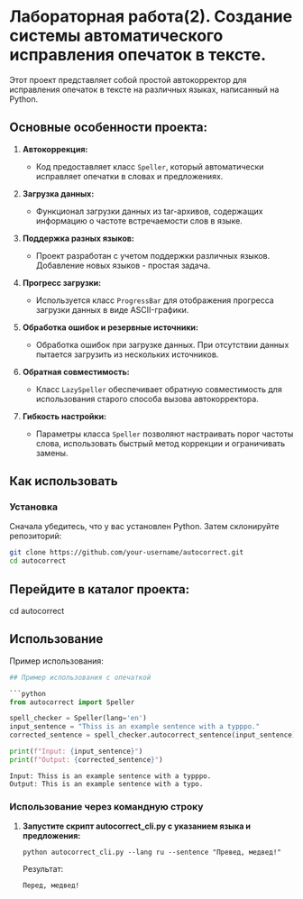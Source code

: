 # Лабораторная работа(2). Создание системы автоматического исправления опечаток в тексте.

Этот проект представляет собой простой автокорректор для исправления опечаток в тексте на различных языках, написанный на Python.


## Основные особенности проекта:

1. **Автокоррекция:**
   - Код предоставляет класс `Speller`, который автоматически исправляет опечатки в словах и предложениях.

2. **Загрузка данных:**
   - Функционал загрузки данных из tar-архивов, содержащих информацию о частоте встречаемости слов в языке.

3. **Поддержка разных языков:**
   - Проект разработан с учетом поддержки различных языков. Добавление новых языков - простая задача.

4. **Прогресс загрузки:**
   - Используется класс `ProgressBar` для отображения прогресса загрузки данных в виде ASCII-графики.

5. **Обработка ошибок и резервные источники:**
   - Обработка ошибок при загрузке данных. При отсутствии данных пытается загрузить из нескольких источников.

6. **Обратная совместимость:**
   - Класс `LazySpeller` обеспечивает обратную совместимость для использования старого способа вызова автокорректора.

7. **Гибкость настройки:**
   - Параметры класса `Speller` позволяют настраивать порог частоты слова, использовать быстрый метод коррекции и ограничивать замены.


## Как использовать

### Установка

Сначала убедитесь, что у вас установлен Python. Затем склонируйте репозиторий:

```bash
git clone https://github.com/your-username/autocorrect.git
cd autocorrect
```
## Перейдите в каталог проекта:
cd autocorrect

## Использование

Пример использования:

```python
## Пример использования с опечаткой

```python
from autocorrect import Speller

spell_checker = Speller(lang='en')
input_sentence = "Thiss is an example sentence with a typppo."
corrected_sentence = spell_checker.autocorrect_sentence(input_sentence)

print(f"Input: {input_sentence}")
print(f"Output: {corrected_sentence}")

```
```
Input: Thiss is an example sentence with a typppo.
Output: This is an example sentence with a typo.
```
### Использование через командную строку
1. **Запустите скрипт autocorrect_cli.py с указанием языка и предложения:**
   ```
   python autocorrect_cli.py --lang ru --sentence "Превед, медвед!"
   ```
   Результат:
   ```
   Перед, медвед!
   ```
